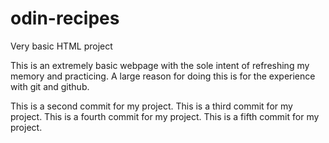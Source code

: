 # odin-recipes
Very basic HTML project


This is an extremely basic webpage with the sole intent of refreshing my memory and practicing.
A large reason for doing this is for the experience with git and github.




This is a second commit for my project.
This is a third commit for my project.
This is a fourth commit for my project.
This is a fifth commit for my project.
